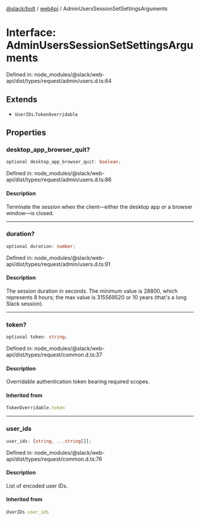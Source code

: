 [@slack/bolt](../../../../index.md) / [webApi](../index.md) / AdminUsersSessionSetSettingsArguments

# Interface: AdminUsersSessionSetSettingsArguments

Defined in: node\_modules/@slack/web-api/dist/types/request/admin/users.d.ts:84

## Extends

- `UserIDs`.`TokenOverridable`

## Properties

### desktop\_app\_browser\_quit?

```ts
optional desktop_app_browser_quit: boolean;
```

Defined in: node\_modules/@slack/web-api/dist/types/request/admin/users.d.ts:86

#### Description

Terminate the session when the client—either the desktop app or a browser window—is closed.

***

### duration?

```ts
optional duration: number;
```

Defined in: node\_modules/@slack/web-api/dist/types/request/admin/users.d.ts:91

#### Description

The session duration in seconds. The minimum value is 28800, which represents 8 hours;
the max value is 315569520 or 10 years (that's a long Slack session).

***

### token?

```ts
optional token: string;
```

Defined in: node\_modules/@slack/web-api/dist/types/request/common.d.ts:37

#### Description

Overridable authentication token bearing required scopes.

#### Inherited from

```ts
TokenOverridable.token
```

***

### user\_ids

```ts
user_ids: [string, ...string[]];
```

Defined in: node\_modules/@slack/web-api/dist/types/request/common.d.ts:76

#### Description

List of encoded user IDs.

#### Inherited from

```ts
UserIDs.user_ids
```
